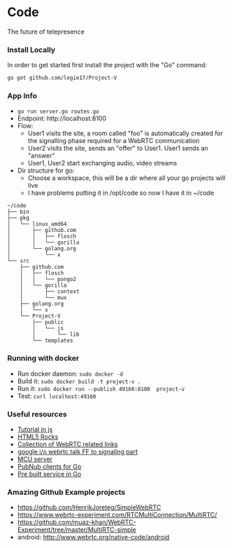 Code
=========

The future of telepresence

### Install Locally

In order to get started first install the project with the "Go" command:

```bash
go get github.com/logie17/Project-V
```

### App Info
* `go run server.go routes.go`
* Endpoint: http://localhost:8100
* Flow:
  -  User1 visits the site, a room called "foo"
     is automatically created for the signalling
     phase required for a WebRTC communication
  -  User2 visits the site, sends an "offer" to
     User1. User1 sends an "answer"
  -  User1, User2 start exchanging audio, video streams
* Dir structure for go:
  - Choose a workspace, this will be a dir where all your go projects will live
  - I have problems putting it in /opt/code so now I have it in ~/code
```
~/code
├── bin
├── pkg
│   └── linux_amd64
│       ├── github.com
│       │   ├── flosch
│       │   └── gorilla
│       └── golang.org
│           └── x
└── src
    ├── github.com
    │   ├── flosch
    │   │   └── pongo2
    │   └── gorilla
    │       ├── context
    │       └── mux
    ├── golang.org
    │   └── x
    └── Project-V
        ├── public
        │   └── js
        │       └── lib
        └── templates
```

### Running with docker
*	Run docker daemon: `sudo docker -d`
* Build it: `sudo docker build -t project-v .`
* Run it: `sudo docker run --publish 49160:8100  project-v`
* Test: `curl localhost:49160`

### Useful resources
* [Tutorial in js](https://bitbucket.org/webrtc/codelab)
* [HTML5 Rocks](http://www.html5rocks.com/en/tutorials/webrtc/basics/)
* [Collection of WebRTC related links](https://docs.google.com/document/d/1hNK15_cNx3CpYsro2TKwEbdFxLv5WFe8djGHdFeZBks/edit#heading=h.ewci7q4yqbd1)
* [google i/o webrtc talk FF to signaling part](http://youtu.be/p2HzZkd2A40?t=16m30s)
* [MCU server](http://lynckia.com/licode/index.htm)
* [PubNub clients for Go](https://github.com/pubnub/go)
* [Pre built service in Go](https://github.com/mehrvarz/rtcchat2)

### Amazing Github Example projects
* https://github.com/HenrikJoreteg/SimpleWebRTC
* https://www.webrtc-experiment.com/RTCMultiConnection/MultiRTC/
* https://github.com/muaz-khan/WebRTC-Experiment/tree/master/MultiRTC-simple
* android: http://www.webrtc.org/native-code/android
